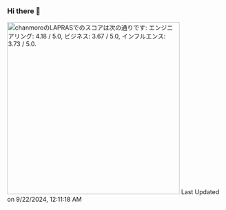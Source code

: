 ### Hi there 👋


<!--START_SECTION:lapras-card-->
<p ><a href="https://lapras.com/public/chanmoro" target="_blank" rel="noopener noreferrer"><img alt="chanmoroのLAPRASでのスコアは次の通りです: エンジニアリング: 4.18 / 5.0, ビジネス: 3.67 / 5.0, インフルエンス: 3.73 / 5.0." src="https://lapras-card-generator.vercel.app/api/svg?e=4.18&b=3.67&i=3.73&b1=%23020E27&b2=%230E5593&i1=%23030E21&i2=%231688BF&l=ja" width="400" ></a>  
Last Updated on 9/22/2024, 12:11:18 AM</p>
<!--END_SECTION:lapras-card-->
